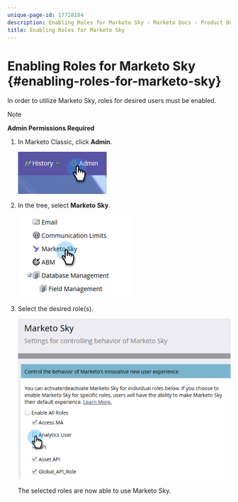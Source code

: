 ```yaml
---
unique-page-id: 17728184
description: Enabling Roles for Marketo Sky - Marketo Docs - Product Documentation
title: Enabling Roles for Marketo Sky
---
```


# Enabling Roles for Marketo Sky {#enabling-roles-for-marketo-sky}

In order to utilize Marketo Sky, roles for desired users must be enabled.

>[!NOTE]
>
>**Admin Permissions Required**

1. In Marketo Classic, click **Admin**.

   ![](assets/one.png)

1. In the tree, select **Marketo Sky**.

   ![](assets/two.png)

1. Select the desired role(s).

   ![](assets/three.png)

   The selected roles are now able to use Marketo Sky.

